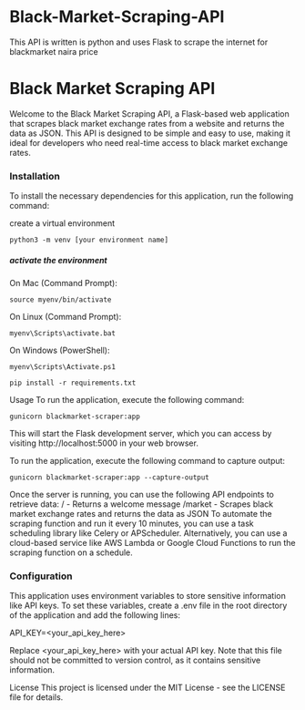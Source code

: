 # Black-Market-Scraping-API
This API is written is python and uses Flask to scrape the internet for blackmarket naira price
# Black Market Scraping API
Welcome to the Black Market Scraping API, a Flask-based web application that scrapes black market exchange rates from a website and returns the data as JSON. This API is designed to be simple and easy to use, making it ideal for developers who need real-time access to black market exchange rates.

### Installation
To install the necessary dependencies for this application, run the following command:

create a virtual environment
```
python3 -m venv [your environment name]
```

##### activate the environment
On Mac (Command Prompt):
```
source myenv/bin/activate
```

On Linux (Command Prompt):
```
myenv\Scripts\activate.bat
```

On Windows (PowerShell):
```
myenv\Scripts\Activate.ps1
```

```
pip install -r requirements.txt
```
Usage
To run the application, execute the following command:

```
gunicorn blackmarket-scraper:app 

```
This will start the Flask development server, which you can access by visiting http://localhost:5000 in your web browser.

To run the application, execute the following command to capture output:

```
gunicorn blackmarket-scraper:app --capture-output

```

Once the server is running, you can use the following API endpoints to retrieve data:
/ - Returns a welcome message
/market - Scrapes black market exchange rates and returns the data as JSON
To automate the scraping function and run it every 10 minutes, you can use a task scheduling library like Celery or APScheduler. Alternatively, you can use a cloud-based service like AWS Lambda or Google Cloud Functions to run the scraping function on a schedule.

### Configuration
This application uses environment variables to store sensitive information like API keys. To set these variables, create a .env file in the root directory of the application and add the following lines:



API_KEY=<your_api_key_here>

Replace <your_api_key_here> with your actual API key. Note that this file should not be committed to version control, as it contains sensitive information.

License
This project is licensed under the MIT License - see the LICENSE file for details.


